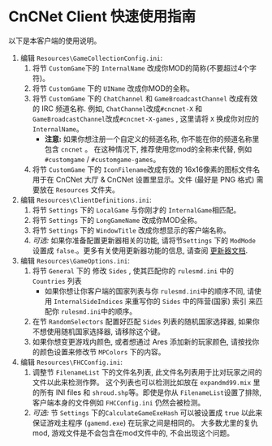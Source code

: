 # CnCNet Client 快速使用指南 #

以下是本客户端的使用说明。

1. 编辑 `Resources\GameCollectionConfig.ini`:
   1. 将节 `CustomGame`下的 `InternalName`  改成你MOD的简称(不要超过4个字符)。
   2. 将节 `CustomGame` 下的 `UIName` 改成你MOD的全称。
   3. 将节 `CustomGame` 下的 `ChatChannel` 和 `GameBroadcastChannel` 改成有效的 IRC 频道名称. 例如, `ChatChannel`改成`#cncnet-X`  和 `GameBroadcastChannel`改成`#cncnet-X-games` , 这里请将 `X` 换成你对应的 `InternalName`。
      - **注意:** 如果你想注册一个自定义的频道名称, 你不能在你的频道名称里包含 `cncnet` 。 在这种情况下, 推荐使用您mod的全称来代替, 例如 `#customgame` / `#customgame-games`。
   4. 将节 `CustomGame` 下的 `IconFilename`改成有效的 16x16像素的图标文件名用于在 CnCNet 大厅 & CnCNet 设置里显示。文件 (最好是 PNG 格式) 需要放在 `Resources` 文件夹。
2. 编辑 `Resources\ClientDefinitions.ini`:
   1. 将节 `Settings` 下的 `LocalGame` 与你刚才的 `InternalGame`相匹配。
   2. 将节 `Settings` 下的 `LongGameName` 改成你MOD全称。
   3. 将节 `Settings` 下的 `WindowTitle` 改成你想显示的客户端名称。
   4. *可选:* 如果你准备配置更新器相关的功能, 请将节`Settings` 下的 `ModMode` 设置成 `false`.。更多有关使用更新器功能的信息, 请查阅 [更新器文档](Updater_zh.md).
3. 编辑 `Resources\GameOptions.ini`:
   1. 将节 `General` 下的 修改 `Sides` , 使其匹配你的 `rulesmd.ini` 中的 `Countries` 列表
      - 如果你想让你客户端的国家列表与你 `rulesmd.ini`中的顺序不同, 请使用 `InternalSideIndices` 来重写你的 `Sides` 中的阵营(国家) 索引 来匹配你 `rulesmd.ini`中的顺序。
   2. 在节 `RandomSelectors` 配置好匹配 `Sides` 列表的随机国家选择器, 如果你不想使用随机国家选择器, 请移除这个键。
   3. 如果你想变更游戏内颜色, 或者想通过 Ares 添加新的玩家颜色, 请按找你的颜色设置来修改节 `MPColors` 下的内容。
4. 编辑 `Resources\FHCConfig.ini`:
   1. 调整节 `FilenameList` 下的文件名列表, 此文件名列表用于比对玩家之间的文件以此来检测作弊。 这个列表也可以检测比如放在 `expandmd99.mix` 里的所有 INI files 和 `shroud.shp`等。即使是你从 `FilenameList`设置了排除, 客户端本身的文件例如 `FHCConfig.ini` 仍然会被检测。
   2. *可选:* 节 `Settings` 下的`CalculateGameExeHash` 可以被设置成 `true` 以此来保证游戏主程序 (`gamemd.exe`) 在玩家之间是相同的。 大多数尤里的复仇mod, 游戏文件是不会包含在mod文件中的, 不会出现这个问题。

